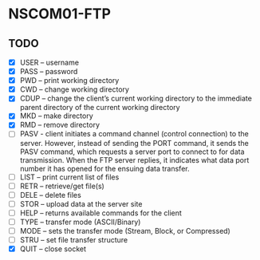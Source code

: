 # NSCOM01-FTP

## TODO
- [x] USER – username
- [x] PASS – password
- [x] PWD – print working directory
- [x] CWD – change working directory
- [x] CDUP – change the client’s current working directory to the immediate parent directory of the current working directory
- [x] MKD – make directory
- [x] RMD – remove directory
- [ ] PASV - client initiates a command channel (control connection) to the server. However, instead of sending the PORT command, it sends the PASV command, which requests a server port to connect to for data transmission. When the FTP server replies, it indicates what data port number it has opened for the ensuing data transfer.
- [ ] LIST – print current list of files
- [ ] RETR – retrieve/get file(s)
- [ ] DELE – delete files
- [ ] STOR – upload data at the server site
- [ ] HELP – returns available commands for the client
- [ ] TYPE – transfer mode (ASCII/Binary)
- [ ] MODE – sets the transfer mode (Stream, Block, or Compressed)
- [ ] STRU – set file transfer structure
- [x] QUIT – close socket